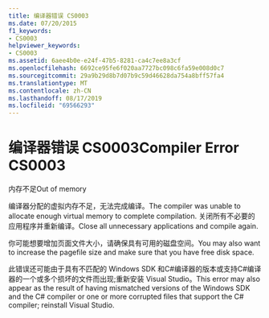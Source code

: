 ```yaml
---
title: 编译器错误 CS0003
ms.date: 07/20/2015
f1_keywords:
- CS0003
helpviewer_keywords:
- CS0003
ms.assetid: 6aee4b0e-e24f-47b5-8281-ca4c7ee8a3cf
ms.openlocfilehash: 6692ce95fe6f020aa7727bc098c6fa59e008d0c7
ms.sourcegitcommit: 29a9b29d8b7d07b9c59d46628da754a8bff57fa4
ms.translationtype: MT
ms.contentlocale: zh-CN
ms.lasthandoff: 08/17/2019
ms.locfileid: "69566293"
---
```

# <a name="compiler-error-cs0003"></a><span data-ttu-id="b854e-102">编译器错误 CS0003</span><span class="sxs-lookup"><span data-stu-id="b854e-102">Compiler Error CS0003</span></span>
<span data-ttu-id="b854e-103">内存不足</span><span class="sxs-lookup"><span data-stu-id="b854e-103">Out of memory</span></span>  
  
 <span data-ttu-id="b854e-104">编译器分配的虚拟内存不足，无法完成编译。</span><span class="sxs-lookup"><span data-stu-id="b854e-104">The compiler was unable to allocate enough virtual memory to complete compilation.</span></span> <span data-ttu-id="b854e-105">关闭所有不必要的应用程序并重新编译。</span><span class="sxs-lookup"><span data-stu-id="b854e-105">Close all unnecessary applications and compile again.</span></span>  
  
 <span data-ttu-id="b854e-106">你可能想要增加页面文件大小，请确保具有可用的磁盘空间。</span><span class="sxs-lookup"><span data-stu-id="b854e-106">You may also want to increase the pagefile size and make sure that you have free disk space.</span></span>  
  
 <span data-ttu-id="b854e-107">此错误还可能由于具有不匹配的 Windows SDK 和C#编译器的版本或支持C#编译器的一个或多个损坏的文件而出现;重新安装 Visual Studio。</span><span class="sxs-lookup"><span data-stu-id="b854e-107">This error may also appear as the result of having mismatched versions of the Windows SDK and the C# compiler or one or more corrupted files that support the C# compiler; reinstall Visual Studio.</span></span>

